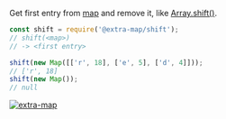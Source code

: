 Get first entry from [map] and remove it, like [Array.shift()].

```javascript
const shift = require('@extra-map/shift');
// shift(<map>)
// -> <first entry>

shift(new Map([['r', 18], ['e', 5], ['d', 4]]));
// ['r', 18]
shift(new Map());
// null
```


[![extra-map](https://i.imgur.com/MCb8pjO.jpg)](https://www.npmjs.com/package/extra-map)

[map]: https://developer.mozilla.org/en-US/docs/Web/JavaScript/Reference/Global_Objects/Map
[Array.shift()]: https://developer.mozilla.org/en-US/docs/Web/JavaScript/Reference/Global_Objects/Array/shift
